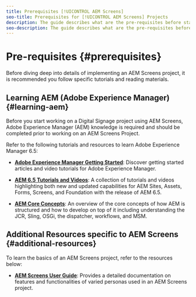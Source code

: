 ```yaml
---
title: Prerequisites [!UICONTROL AEM Screens]
seo-title: Prerequisites for [!UICONTROL AEM Screens] Projects
description: The guide describes what are the pre-requisites before starting an AEM Screens project.
seo-description: The guide describes what are the pre-requisites before starting an AEM Screens project.
---
```


# Pre-requisites {#prerequisites}

Before diving deep into details of implementing an AEM Screens project, it is recommended you follow specific tutorials and reading materials.

## Learning AEM (Adobe Experience Manager) {#learning-aem}

Before you start working on a Digital Signage project using AEM Screens, Adobe Experience Manager (AEM) knowledge is required and should be completed prior to working on an AEM Screens Project.

Refer to the following tutorials and resources to learn Adobe Experience Manager 6.5:

* **[Adobe Experience Manager Getting Started](https://helpx.adobe.com/experience-manager/get-started.html)**: Discover getting started articles and video tutorials for Adobe Experience Manager.

* **[AEM 6.5 Tutorials and Videos](https://helpx.adobe.com/experience-manager/kt/index/aem-6-5-videos.html)**: A collection of tutorials and videos highlighting both new and updated capabilities for AEM Sites, Assets, Forms, Screens, and Foundation with the release of AEM 6.5.

* **[AEM Core Concepts](https://helpx.adobe.com/experience-manager/6-5/sites/developing/using/the-basics.html)**: An overview of the core concepts of how AEM is structured and how to develop on top of it including understanding the JCR, Sling, OSGi, the dispatcher, workflows, and MSM.

## Additional Resources specific to AEM Screens {#additional-resources}

To learn the basics of an AEM Screens project, refer to the resources below:

* **[AEM Screens User Guide](https://helpx.adobe.com/experience-manager/6-5/screens/user-guide.html)**: Provides a detailed documentation on features and functionalities of varied personas used in an AEM Screens project.



